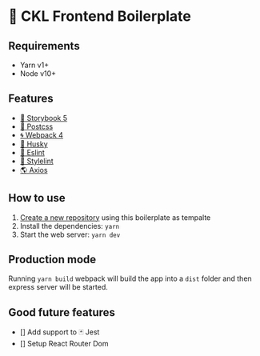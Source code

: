# 🍰 CKL Frontend Boilerplate

## Requirements

- Yarn v1+
- Node v10+

## Features

- [📕 Storybook 5](https://storybook.js.org/docs/basics/introduction/)
- [🔴 Postcss](https://postcss.org/)
- [🌀 Webpack 4](https://webpack.js.org/)
- [🐺 Husky](https://github.com/typicode/husky)
- [💜 Eslint](https://eslint.org)
- [🖤 Stylelint](https://stylelint.io/)
- [🌎 Axios](https://github.com/axios/axios)

## How to use

1. [Create a new repository](https://github.com/new) using this boilerplate as tempalte
2. Install the dependencies: `yarn`
3. Start the web server: `yarn dev`

## Production mode

Running `yarn build` webpack will build the app into a `dist` folder and then express server will be started.

## Good future features

- [] Add support to 🃏 Jest
- [] Setup React Router Dom
